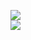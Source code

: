 [![](https://img.shields.io/badge/Made%20With-Github%20Spray-lightgrey.svg?style=for-the-badge&logo=github)](https://github.com/Annihil/github-spray#3282)  
[![](https://i.imgur.com/2DrTn0Z.gif)](https://github.com/Annihil/github-spray)
